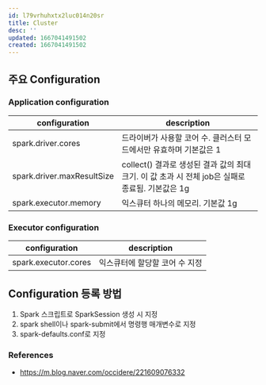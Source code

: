 ```yaml
---
id: l79vrhuhxtx2luc014n20sr
title: Cluster
desc: ''
updated: 1667041491502
created: 1667041491502
---
```


## 주요 Configuration

### Application configuration

configuration|description
---|---
spark.driver.cores  |   드라이버가 사용할 코어 수. 클러스터 모드에서만 유효하며 기본값은 1
spark.driver.maxResultSize  |   collect() 결과로 생성된 결과 값의 최대 크기. 이 값 초과 시 전체 job은 실패로 종료됨. 기본값은 1g
spark.executor.memory   |   익스큐터 하나의 메모리. 기본값 1g

### Executor configuration

configuration   | description
---|---
spark.executor.cores    |   익스큐터에 할당할 코어 수 지정

## Configuration 등록 방법

1. Spark 스크립트로 SparkSession 생성 시 지정
2. spark shell이나 spark-submit에서 명령행 매개변수로 지정
3. spark-defaults.conf로 지정

### References
- https://m.blog.naver.com/occidere/221609076332